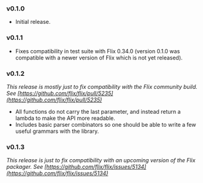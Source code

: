 ### v0.1.0

- Initial release.

### v0.1.1

- Fixes compatibility in test suite with Flix 0.34.0 (version 0.1.0 was compatible with a newer version of Flix which is not yet released).

### v0.1.2

*This release is mostly just to fix compatibility with the Flix community build. See [https://github.com/flix/flix/pull/5235](https://github.com/flix/flix/pull/5235)*

- All functions do not carry the last parameter, and instead return a lambda to make the API more readable.
- Includes basic parser combinators so one should be able to write a few useful grammars with the library.

### v0.1.3

*This release is just to fix compatibility with an upcoming version of the Flix packager. See [https://github.com/flix/flix/issues/5134](https://github.com/flix/flix/issues/5134)*
